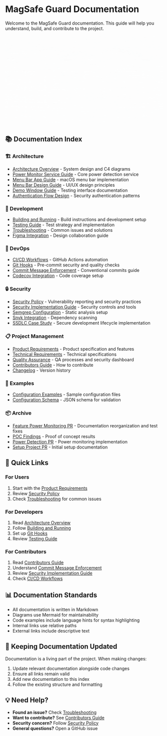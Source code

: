 # MagSafe Guard Documentation

Welcome to the MagSafe Guard documentation. This guide will help you understand, build, and contribute to the project.

![MagSafe Guard Demo](assets/magsafe-guard.gif)

## 📚 Documentation Index

### 🏗️ Architecture

- [Architecture Overview](architecture/architecture-overview.md) - System design and C4 diagrams
- [Power Monitor Service Guide](architecture/power-monitor-service-guide.md) - Core power detection service
- [Menu Bar App Guide](architecture/menu-bar-app-guide.md) - macOS menu bar implementation
- [Menu Bar Design Guide](architecture/menu-bar-design-guide.md) - UI/UX design principles
- [Demo Window Guide](architecture/demo-window-guide.md) - Testing interface documentation
- [Authentication Flow Design](architecture/auth-flow-design.md) - Security authentication patterns

### 🔧 Development

- [Building and Running](maintainers/building-and-running.md) - Build instructions and development setup
- [Testing Guide](maintainers/testing-guide.md) - Test strategy and implementation
- [Troubleshooting](maintainers/troubleshooting.md) - Common issues and solutions
- [Figma Integration](maintainers/figma.md) - Design collaboration guide

### 🚀 DevOps

- [CI/CD Workflows](devops/ci-cd-workflows.md) - GitHub Actions automation
- [Git Hooks](devops/git-hooks.md) - Pre-commit security and quality checks
- [Commit Message Enforcement](devops/commit-message-enforcement.md) - Conventional commits guide
- [Codecov Integration](devops/codecov-swift.md) - Code coverage setup

### 🔒 Security

- [Security Policy](SECURITY.md) - Vulnerability reporting and security practices
- [Security Implementation Guide](security/security-implementation-guide.md) - Security controls and tools
- [Semgrep Configuration](security/semgrep.md) - Static analysis setup
- [Snyk Integration](security/snyk-integration.md) - Dependency scanning
- [SSDLC Case Study](security/ssdlc-case-study.md) - Secure development lifecycle implementation

### 📋 Project Management

- [Product Requirements](PRD.md) - Product specification and features
- [Technical Requirements](REQUIREMENTS.md) - Technical specifications
- [Quality Assurance](QA.md) - QA processes and security dashboard
- [Contributors Guide](CONTRIBUTORS.md) - How to contribute
- [Changelog](CHANGELOG.md) - Version history

### 📝 Examples

- [Configuration Examples](examples/config-examples.yaml) - Sample configuration files
- [Configuration Schema](examples/config-schema.json) - JSON schema for validation

### 📦 Archive

- [Feature Power Monitoring PR](archive/pr.feature-power-monitoring.md) - Documentation reorganization and test fixes
- [POC Findings](archive/poc-findings-archive.md) - Proof of concept results
- [Power Detection PR](archive/pr.proto-power-detect.md) - Power monitoring implementation
- [Setup Project PR](archive/pr.setup-project-repo.md) - Initial setup documentation

## 🎯 Quick Links

### For Users

1. Start with the [Product Requirements](PRD.md)
2. Review [Security Policy](SECURITY.md)
3. Check [Troubleshooting](maintainers/troubleshooting.md) for common issues

### For Developers

1. Read [Architecture Overview](architecture/architecture-overview.md)
2. Follow [Building and Running](maintainers/building-and-running.md)
3. Set up [Git Hooks](devops/git-hooks.md)
4. Review [Testing Guide](maintainers/testing-guide.md)

### For Contributors

1. Read [Contributors Guide](CONTRIBUTORS.md)
2. Understand [Commit Message Enforcement](devops/commit-message-enforcement.md)
3. Review [Security Implementation Guide](security/security-implementation-guide.md)
4. Check [CI/CD Workflows](devops/ci-cd-workflows.md)

## 📊 Documentation Standards

- All documentation is written in Markdown
- Diagrams use Mermaid for maintainability
- Code examples include language hints for syntax highlighting
- Internal links use relative paths
- External links include descriptive text

## 🔄 Keeping Documentation Updated

Documentation is a living part of the project. When making changes:

1. Update relevant documentation alongside code changes
2. Ensure all links remain valid
3. Add new documentation to this index
4. Follow the existing structure and formatting

## 💡 Need Help?

- **Found an issue?** Check [Troubleshooting](maintainers/troubleshooting.md)
- **Want to contribute?** See [Contributors Guide](CONTRIBUTORS.md)
- **Security concern?** Follow [Security Policy](SECURITY.md)
- **General questions?** Open a GitHub issue
